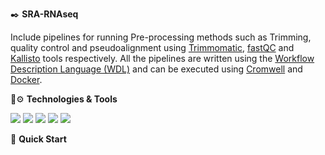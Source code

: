 ✒️ **SRA-RNAseq**

Include pipelines for running Pre-processing methods such as Trimming, quality control and pseudoalignment using [Trimmomatic](https://github.com/usadellab/Trimmomatic), [fastQC](https://github.com/s-andrews/FastQC) and [Kallisto](https://github.com/pachterlab/kallisto) tools respectively.
All the pipelines are written 
using the [Workflow Description Language (WDL)](https://github.com/openwdl/wdl) and can be executed using 
[Cromwell](https://github.com/broadinstitute/cromwell) and [Docker](https://www.docker.com/). 


🔧⚙️ **Technologies & Tools**


![](https://img.shields.io/badge/OS-Linux-informational?style=flat&logo=<#FCC624>&logoColor=white&color=2bbc8a)
![](https://img.shields.io/badge/Shell-Bash-informational?style=flat&logo=<#5391FE>&logoColor=white&color=2bbc8a)
![](https://img.shields.io/badge/Code-JavaScript-informational?style=flat&logo=<LOGO_NAME>&logoColor=white&color=2bbc8a)
![](https://img.shields.io/badge/Tools-Docker-informational?style=flat&logo=<LOGO_NAME>&logoColor=white&color=2bbc8a)
![](https://img.shields.io/badge/Tools-Cromwell-informational?style=flat&logo=<LOGO_NAME>&logoColor=white&color=2bbc8a)



🔗 **Quick Start**

 
